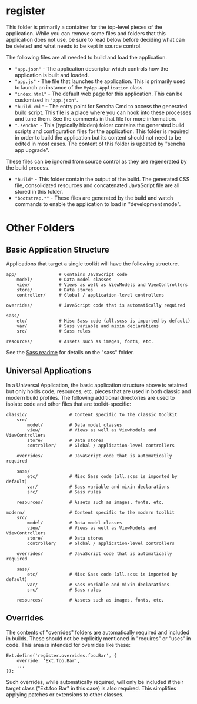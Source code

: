 # register

This folder is primarily a container for the top-level pieces of the application.
While you can remove some files and folders that this application does not use,
be sure to read below before deciding what can be deleted and what needs to be
kept in source control.

The following files are all needed to build and load the application.

 - `"app.json"` - The application descriptor which controls how the application is
   built and loaded.
 - `"app.js"` - The file that launches the application. This is primarily used to
   launch an instance of the `MyApp.Application` class.
 - `"index.html"` - The default web page for this application. This can be customized
   in `"app.json"`.
 - `"build.xml"` - The entry point for Sencha Cmd to access the generated build
   script. This file is a place where you can hook into these processes and tune
   them. See the comments in that file for more information.
 - `".sencha"` - This (typically hidden) folder contains the generated build scripts
   and configuration files for the application. This folder is required in order to
   build the application but its content should not need to be edited in most cases.
   The content of this folder is updated by "sencha app upgrade".

These files can be ignored from source control as they are regenerated by the build
process.

 - `"build"` - This folder contain the output of the build. The generated CSS file,
   consolidated resources and concatenated JavaScript file are all stored in this
   folder.
 - `"bootstrap.*"` - These files are generated by the build and watch commands to
   enable the application to load in "development mode".

# Other Folders

## Basic Application Structure

Applications that target a single toolkit will have the following structure.

    app/                # Contains JavaScript code
        model/          # Data model classes
        view/           # Views as well as ViewModels and ViewControllers
        store/          # Data stores
        controller/     # Global / application-level controllers

    overrides/          # JavaScript code that is automatically required

    sass/
        etc/            # Misc Sass code (all.scss is imported by default)
        var/            # Sass variable and mixin declarations
        src/            # Sass rules

    resources/          # Assets such as images, fonts, etc.

See the [Sass readme](sass/Readme.md) for details on the "sass" folder.

## Universal Applications

In a Universal Application, the basic application structure above is retained but
only holds code, resources, etc. pieces that are used in both classic and modern
build profiles. The following additional directories are used to isolate code and
other files that are toolkit-specific:

    classic/                # Content specific to the classic toolkit
        src/
            model/          # Data model classes
            view/           # Views as well as ViewModels and ViewControllers
            store/          # Data stores
            controller/     # Global / application-level controllers

        overrides/          # JavaScript code that is automatically required

        sass/
            etc/            # Misc Sass code (all.scss is imported by default)
            var/            # Sass variable and mixin declarations
            src/            # Sass rules

        resources/          # Assets such as images, fonts, etc.

    modern/                 # Content specific to the modern toolkit
        src/
            model/          # Data model classes
            view/           # Views as well as ViewModels and ViewControllers
            store/          # Data stores
            controller/     # Global / application-level controllers

        overrides/          # JavaScript code that is automatically required

        sass/
            etc/            # Misc Sass code (all.scss is imported by default)
            var/            # Sass variable and mixin declarations
            src/            # Sass rules

        resources/          # Assets such as images, fonts, etc.

## Overrides

The contents of "overrides" folders are automatically required and included in
builds. These should not be explicitly mentioned in "requires" or "uses" in code.
This area is intended for overrides like these:

    Ext.define('register.overrides.foo.Bar', {
        override: 'Ext.foo.Bar',
        ...
    });

Such overrides, while automatically required, will only be included if their target
class ("Ext.foo.Bar" in this case) is also required. This simplifies applying
patches or extensions to other classes.
